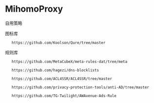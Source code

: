 # MihomoProxy
自用策略

图标库 
        
       https://github.com/Koolson/Qure/tree/master

规则库 

       https://github.com/MetaCubeX/meta-rules-dat/tree/meta

       https://github.com/hagezi/dns-blocklists 

       https://github.com/ACL4SSR/ACL4SSR/tree/master

       https://github.com/privacy-protection-tools/anti-AD/tree/master

       https://github.com/TG-Twilight/AWAvenue-Ads-Rule
